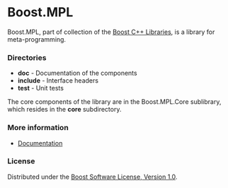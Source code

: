 Boost.MPL
==========

Boost.MPL, part of collection of the [Boost C++ Libraries](http://github.com/boostorg), is a library for meta-programming.

### Directories

* **doc** - Documentation of the components
* **include** - Interface headers
* **test** - Unit tests

The core components of the library are in the Boost.MPL.Core sublibrary, which resides in the **core** subdirectory.

### More information

* [Documentation](http://www.boost.org/doc/libs/release/libs/mpl/doc/index.html)

### License

Distributed under the [Boost Software License, Version 1.0](http://boost.org/LICENSE_1_0.txt).
